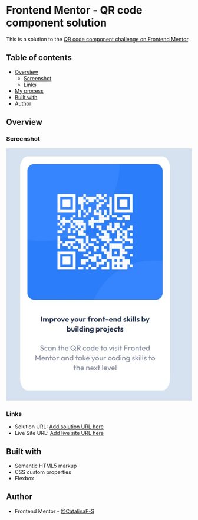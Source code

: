 # Frontend Mentor - QR code component solution

This is a solution to the [QR code component challenge on Frontend Mentor](https://www.frontendmentor.io/challenges/qr-code-component-iux_sIO_H).

## Table of contents

-   [Overview](#overview)
    -   [Screenshot](#screenshot)
    -   [Links](#links)
-   [My process](#my-process)
-   [Built with](#built-with)
-   [Author](#author)

## Overview

### Screenshot

![Screenshot QR Code Component](/images/screenshot.jpg)

### Links

-   Solution URL: [Add solution URL here](https://your-solution-url.com)
-   Live Site URL: [Add live site URL here](https://your-live-site-url.com)

## Built with

-   Semantic HTML5 markup
-   CSS custom properties
-   Flexbox

## Author

-   Frontend Mentor - [@CatalinaF-S](https://www.frontendmentor.io/profile/CatalinaF-S)
